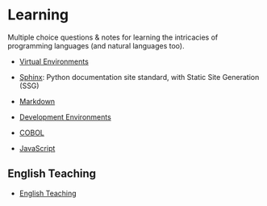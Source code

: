 # Learning

Multiple choice questions & notes for learning the intricacies of programming languages (and natural languages too). 

- [Virtual Environments](https://github.com/jonfernq/Learning/tree/main/VirtualEnvironment)

- [Sphinx](https://github.com/jonfernq/Learning/tree/main/SphinxPythonDocumentation): Python documentation site standard, with Static Site Generation (SSG)

- [Markdown](https://github.com/jonfernq/Learning/tree/main/Markdown)

- [Development Environments](https://github.com/jonfernq/Learning/tree/main/DevelopmentEnvironments)

- [COBOL](https://github.com/jonfernq/Learning/tree/main/COBOL) 

- [JavaScript](https://github.com/jonfernq/Learning/tree/main/JavaScript)

## English Teaching

- [English Teaching](https://github.com/jonfernq/English-Teaching)
